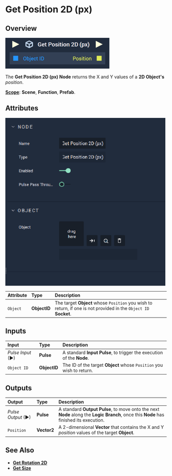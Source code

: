 # Get Position 2D (px)

## Overview

![The Get Position 2D (px) Node.](../../../.gitbook/assets/getposition2dupdatedimage.png)

The **Get Position 2D (px) Node** returns the X and Y values of a **2D Object's** _position_.

[**Scope**](../../overview.md#scopes): **Scene**, **Function**, **Prefab**.

## Attributes

![The Get Position 2D (px) Node Attributes.](../../../.gitbook/assets/node-get-position-2d-attr.png)

| Attribute | Type | Description |
| :--- | :--- | :--- |
| `Object` | **ObjectID** | The target **Object** whose `Position` you wish to return, if one is not provided in the `Object ID` **Socket**. |

## Inputs

| Input | Type | Description |
| :--- | :--- | :--- |
| _Pulse Input_ \(►\) | **Pulse** | A standard **Input Pulse**, to trigger the execution of the **Node**. |
| `Object ID` | **ObjectID** | The ID of the target **Object** whose `Position` you wish to return. |

## Outputs

| Output | Type | Description |
| :--- | :--- | :--- |
| _Pulse Output_ \(►\) | **Pulse** | A standard **Output Pulse**, to move onto the next **Node** along the **Logic Branch**, once this **Node** has finished its execution. |
| `Position` | **Vector2** | A 2-dimensional **Vector** that contains the X and Y _position_ values of the target **Object**. |

## See Also

* [**Get Rotation 2D**](get-rotation-pixel.md)
* [**Get Size**](get-size.md)


